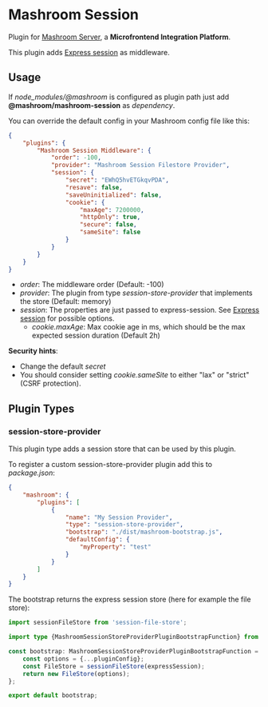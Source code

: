 
# Mashroom Session

Plugin for [Mashroom Server](https://www.mashroom-server.com), a **Microfrontend Integration Platform**.

This plugin adds [Express session](https://www.npmjs.com/package/express-session) as middleware.

## Usage

If *node_modules/@mashroom* is configured as plugin path just add **@mashroom/mashroom-session** as *dependency*.

You can override the default config in your Mashroom config file like this:

```json
{
    "plugins": {
        "Mashroom Session Middleware": {
            "order": -100,
            "provider": "Mashroom Session Filestore Provider",
            "session": {
                "secret": "EWhQ5hvETGkqvPDA",
                "resave": false,
                "saveUninitialized": false,
                "cookie": {
                    "maxAge": 7200000,
                    "httpOnly": true,
                    "secure": false,
                    "sameSite": false
                }
            }
        }
    }
}
```

 * _order_: The middleware order (Default: -100)
 * _provider_: The plugin from type _session-store-provider_ that implements the store (Default: memory)
 * _session_: The properties are just passed to express-session. See [Express session](https://www.npmjs.com/package/express-session) for possible options.
    * _cookie.maxAge_: Max cookie age in ms, which should be the max expected session duration (Default 2h)

**Security hints**:

  * Change the default _secret_
  * You should consider setting _cookie.sameSite_ to either "lax" or "strict" (CSRF protection).

## Plugin Types

### session-store-provider

This plugin type adds a session store that can be used by this plugin.

To register a custom session-store-provider plugin add this to _package.json_:

```json
{
    "mashroom": {
        "plugins": [
            {
                "name": "My Session Provider",
                "type": "session-store-provider",
                "bootstrap": "./dist/mashroom-bootstrap.js",
                "defaultConfig": {
                    "myProperty": "test"
                }
            }
        ]
    }
}
```

The bootstrap returns the express session store (here for example the file store):

```ts
import sessionFileStore from 'session-file-store';

import type {MashroomSessionStoreProviderPluginBootstrapFunction} from '@mashroom/mashroom-session/type-definitions';

const bootstrap: MashroomSessionStoreProviderPluginBootstrapFunction = async (pluginName, pluginConfig, pluginContextHolder, expressSession) => {
    const options = {...pluginConfig};
    const FileStore = sessionFileStore(expressSession);
    return new FileStore(options);
};

export default bootstrap;
```

